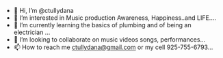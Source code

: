 - 👋 Hi, I’m @ctullydana
- 👀 I’m interested in Music production Awareness, Happiness..and LIFE....
- 🌱 I’m currently learning the basics of plumbing and of being an electrician  ...
- 💞️ I’m looking to collaborate on music videos songs,  performances...
- 📫 How to reach me ctullydana@gmail.com or my cell 925-755-6793...

<!---
ctullydana/ctullydana is a ✨ special ✨ repository because its `README.md` (this file) appears on your GitHub profile.
You can click the Preview link to take a look at your changes.
--->
